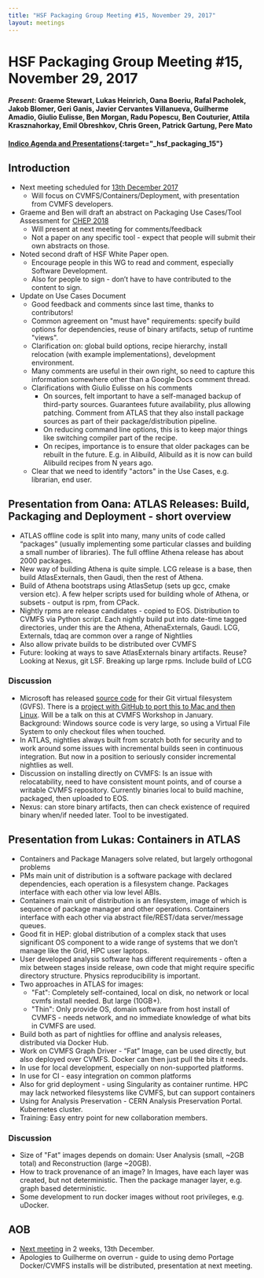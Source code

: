 ```yaml
---
title: "HSF Packaging Group Meeting #15, November 29, 2017"
layout: meetings
---
```


# HSF Packaging Group Meeting #15, November 29, 2017

#### _Present_: Graeme Stewart, Lukas Heinrich, Oana Boeriu, Rafal Pacholek, Jakob Blomer, Geri Ganis, Javier Cervantes Villanueva, Guilherme Amadio, Giulio Eulisse, Ben Morgan, Radu Popescu, Ben Couturier, Attila Krasznahorkay, Emil Obreshkov, Chris Green, Patrick Gartung, Pere Mato

#### [Indico Agenda and Presentations](https://indico.cern.ch/event/681894/){:target="\_hsf_packaging_15"}

## Introduction

- Next meeting scheduled for
  [13th December 2017](https://indico.cern.ch/event/684972/)
  - Will focus on CVMFS/Containers/Deployment, with presentation from CVMFS
    developers.
- Graeme and Ben will draft an abstract on Packaging Use Cases/Tool Assessment
  for [CHEP 2018](http://chep2018.org)
  - Will present at next meeting for comments/feedback
  - Not a paper on any specific tool - expect that people will submit their own
    abstracts on those.
- Noted second draft of HSF White Paper open.
  - Encourage people in this WG to read and comment, especially Software
    Development.
  - Also for people to sign - don’t have to have contributed to the content to
    sign.
- Update on Use Cases Document
  - Good feedback and comments since last time, thanks to contributors!
  - Common agreement on "must have" requirements: specify build options for
    dependencies, reuse of binary artifacts, setup of runtime "views".
  - Clarification on: global build options, recipe hierarchy, install relocation
    (with example implementations), development environment.
  - Many comments are useful in their own right, so need to capture this
    information somewhere other than a Google Docs comment thread.
  - Clarifications with Giulio Eulisse on his comments
    - On sources, felt important to have a self-managed backup of third-party
      sources. Guarantees future availability, plus allowing patching. Comment
      from ATLAS that they also install package sources as part of their
      package/distribution pipeline.
    - On reducing command line options, this is to keep major things like
      switching compiler part of the recipe.
    - On recipes, importance is to ensure that older packages can be rebuilt in
      the future. E.g. in Alibuild, Alibuild as it is now can build Alibuild
      recipes from N years ago.
  - Clear that we need to identify "actors" in the Use Cases, e.g. librarian,
    end user.

## Presentation from Oana: ATLAS Releases: Build, Packaging and Deployment - short overview

- ATLAS offline code is split into many, many units of code called “packages”
  (usually implementing some particular classes and building a small number of
  libraries). The full offline Athena release has about 2000 packages.
- New way of building Athena is quite simple. LCG release is a base, then build
  AtlasExternals, then Gaudi, then the rest of Athena.
- Build of Athena bootstraps using AtlasSetup (sets up gcc, cmake version etc).
  A few helper scripts used for building whole of Athena, or subsets - output is
  rpm, from CPack.
- Nightly rpms are release candidates - copied to EOS. Distribution to CVMFS via
  Python script. Each nightly build put into date-time tagged directories, under
  this are the Athena, AthenaExternals, Gaudi. LCG, Externals, tdaq are common
  over a range of Nightlies
- Also allow private builds to be distributed over CVMFS
- Future: looking at ways to save AtlasExternals binary artifacts. Reuse?
  Looking at Nexus, git LSF. Breaking up large rpms. Include build of LCG

### Discussion

- Microsoft has released [source code](https://github.com/Microsoft/GVFS) for
  their Git virtual filesystem (GVFS). There is a
  [project with GitHub to port this to Mac and then Linux](https://arstechnica.com/gadgets/2017/11/microsoft-and-github-team-up-to-take-git-virtual-file-system-to-macos-linux/).
  Will be a talk on this at CVMFS Workshop in January. Background: Windows
  source code is very large, so using a Virtual File System to only checkout
  files when touched.
- In ATLAS, nightlies always built from scratch both for security and to work
  around some issues with incremental builds seen in continuous integration. But
  now in a position to seriously consider incremental nightlies as well.
- Discussion on installing directly on CVMFS: Is an issue with relocatability,
  need to have consistent mount points, and of course a writable CVMFS
  repository. Currently binaries local to build machine, packaged, then uploaded
  to EOS.
- Nexus: can store binary artifacts, then can check existence of required binary
  when/if needed later. Tool to be investigated.

## Presentation from Lukas: Containers in ATLAS

- Containers and Package Managers solve related, but largely orthogonal problems
- PMs main unit of distribution is a software package with declared
  dependencies, each operation is a filesystem change. Packages interface with
  each other via low level ABIs.
- Containers main unit of distribution is an filesystem, image of which is
  sequence of package manager and other operations. Containers interface with
  each other via abstract file/REST/data server/message queues.
- Good fit in HEP: global distribution of a complex stack that uses significant
  OS component to a wide range of systems that we don’t manage like the Grid,
  HPC user laptops.
- User developed analysis software has different requirements - often a mix
  between stages inside release, own code that might require specific directory
  structure. Physics reproducibility is important.
- Two approaches in ATLAS for images:
  - "Fat": Completely self-contained, local on disk, no network or local cvmfs
    install needed. But large (10GB+).
  - "Thin": Only provide OS, domain software from host install of CVMFS - needs
    network, and no immediate knowledge of what bits in CVMFS are used.
- Build both as part of nightlies for offline and analysis releases, distributed
  via Docker Hub.
- Work on CVMFS Graph Driver - “Fat” Image, can be used directly, but also
  deployed over CVMFS. Docker can then just pull the bits it needs.
- In use for local development, especially on non-supported platforms.
- In use for CI - easy integration on common platforms
- Also for grid deployment - using Singularity as container runtime. HPC may
  lack networked filesystems like CVMFS, but can support containers
- Using for Analysis Preservation - CERN Analysis Preservation Portal.
  Kubernetes cluster.
- Training: Easy entry point for new collaboration members.

### Discussion

- Size of "Fat" images depends on domain: User Analysis (small, ~2GB total) and
  Reconstruction (large ~20GB).
- How to track provenance of an image? In Images, have each layer was created,
  but not deterministic. Then the package manager layer, e.g. graph based
  deterministic.
- Some development to run docker images without root privileges, e.g. uDocker.

## AOB

- [Next meeting](https://indico.cern.ch/event/684972/) in 2 weeks, 13th
  December.
- Apologies to Guilherme on overrun - guide to using demo Portage Docker/CVMFS
  installs will be distributed, presentation at next meeting.
